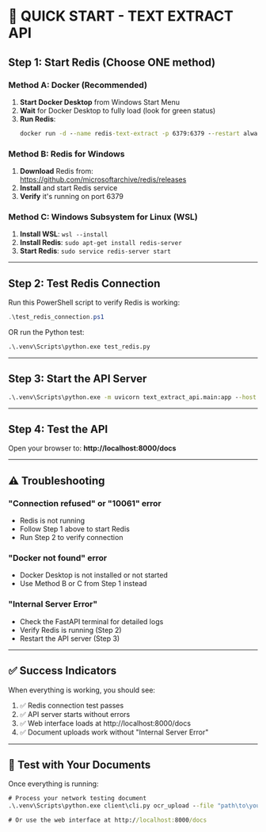 # 🚀 QUICK START - TEXT EXTRACT API

## Step 1: Start Redis (Choose ONE method)

### Method A: Docker (Recommended)
1. **Start Docker Desktop** from Windows Start Menu
2. **Wait** for Docker Desktop to fully load (look for green status)
3. **Run Redis**:
   ```cmd
   docker run -d --name redis-text-extract -p 6379:6379 --restart always redis
   ```

### Method B: Redis for Windows
1. **Download** Redis from: https://github.com/microsoftarchive/redis/releases
2. **Install** and start Redis service
3. **Verify** it's running on port 6379

### Method C: Windows Subsystem for Linux (WSL)
1. **Install WSL**: `wsl --install`
2. **Install Redis**: `sudo apt-get install redis-server`
3. **Start Redis**: `sudo service redis-server start`

---

## Step 2: Test Redis Connection

Run this PowerShell script to verify Redis is working:
```powershell
.\test_redis_connection.ps1
```

OR run the Python test:
```cmd
.\.venv\Scripts\python.exe test_redis.py
```

---

## Step 3: Start the API Server

```cmd
.\.venv\Scripts\python.exe -m uvicorn text_extract_api.main:app --host 0.0.0.0 --port 8000 --reload
```

---

## Step 4: Test the API

Open your browser to: **http://localhost:8000/docs**

---

## ⚠️ Troubleshooting

### "Connection refused" or "10061" error
- Redis is not running
- Follow Step 1 above to start Redis
- Run Step 2 to verify connection

### "Docker not found" error
- Docker Desktop is not installed or not started
- Use Method B or C from Step 1 instead

### "Internal Server Error"
- Check the FastAPI terminal for detailed logs
- Verify Redis is running (Step 2)
- Restart the API server (Step 3)

---

## ✅ Success Indicators

When everything is working, you should see:
1. ✅ Redis connection test passes
2. ✅ API server starts without errors
3. ✅ Web interface loads at http://localhost:8000/docs
4. ✅ Document uploads work without "Internal Server Error"

---

## 📁 Test with Your Documents

Once everything is running:

```cmd
# Process your network testing document
.\.venv\Scripts\python.exe client\cli.py ocr_upload --file "path\to\your\document.pdf" --strategy llama_vision

# Or use the web interface at http://localhost:8000/docs
```
